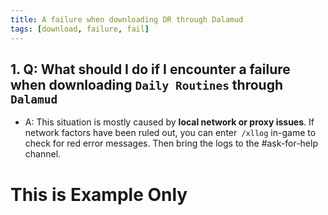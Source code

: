 ```yaml
---
title: A failure when downloading DR through Dalamud
tags: [download, failure, fail]
---
```


## 1. Q: **What should I do if I encounter a failure when downloading** `Daily Routines` through `Dalamud`
   - A: This situation is mostly caused by **local network or proxy issues**.  If network factors have been ruled out, you can enter` /xllog` in-game to check for red error messages. Then bring the logs to the #ask-for-help channel.

     

# This is Example Only
